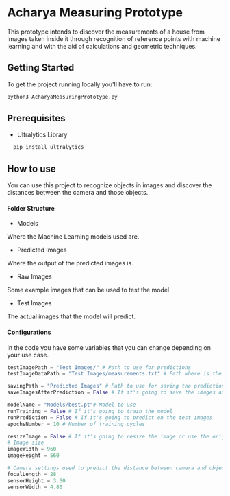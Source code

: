 # Acharya Measuring Prototype

This prototype intends to discover the measurements of a house from images taken inside it through recognition of reference points with machine learning and with the aid of calculations and geometric techniques.

## Getting Started

To get the project running locally you'll have to run:

```sh
python3 AcharyaMeasuringPrototype.py
```

## Prerequisites

* Ultralytics Library

```sh
  pip install ultralytics
```

## How to use

You can use this project to recognize objects in images and discover the distances between the camera and those objects.

#### Folder Structure

* Models

Where the Machine Learning models used are.

* Predicted Images

Where the output of the predicted images is.

* Raw Images

Some example images that can be used to test the model

* Test Images

The actual images that the model will predict.

#### Configurations

In the code you have some variables that you can change depending on your use case.

``` python
testImagePath = "Test Images/" # Path to use for predictions
testImageDataPath = "Test Images/measurements.txt" # Path where is the images data

savingPath = "Predicted Images" # Path to use for saving the predictions
saveImagesAfterPrediction = False # If it's going to save the images after the prediction

modelName = "Models/best.pt"# Model to use
runTraining = False # If it's going to train the model
runPrediction = False # If it's going to predict on the test images
epochsNumber = 10 # Number of training cycles

resizeImage = False # If it's going to resize the image or use the original size
# Image size
imageWidth = 960
imageHeight = 560

# Camera settings used to predict the distance between camera and object
focalLength = 28
sensorHeight = 3.60
sensorWidth = 4.80
```